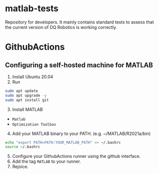 # matlab-tests
Repository for developers. It mainly contains standard tests to assess that the current version of DQ Robotics is working correctly.

# GithubActions
## Configuring a self-hosted machine for MATLAB

1. Install Ubuntu 20.04
2. Run
```sh
sudo apt update
sudo apt upgrade -y
sudo apt install git
```
3. Install MATLAB
- `Matlab`
- `Optimization Toolbox`
4. Add your MATLAB binary to your PATH. (e.g. ~/MATLAB/R2021a/bin) 
```sh
echo "export PATH=PATH:YOUR_MATLAB_PATH" >> ~/.bashrc
source ~/.bashrc
```
5. Configure your GithubActions runner using the github interface. 
6. Add the tag `MATLAB` to your runner.
7. Rejoice.
